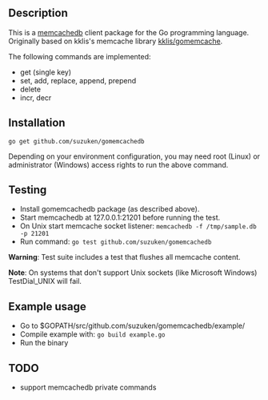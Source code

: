 ## Description
This is a [memcachedb](https://github.com/stvchu/memcachedb) client package for the Go programming language. Originally based on kklis's memcache library [kklis/gomemcache](https://github.com/kklis/gomemcache).

The following commands are implemented:

* get (single key)
* set, add, replace, append, prepend
* delete
* incr, decr

## Installation

```
go get github.com/suzuken/gomemcachedb
```

Depending on your environment configuration, you may need root (Linux) or administrator (Windows) access rights to run the above command.

## Testing

* Install gomemcachedb package (as described above).
* Start memcachedb at 127.0.0.1:21201 before running the test.
* On Unix start memcache socket listener: `memcachedb -f /tmp/sample.db -p 21201`
* Run command: `go test github.com/suzuken/gomemcachedb`

**Warning**: Test suite includes a test that flushes all memcache content.

**Note**: On systems that don't support Unix sockets (like Microsoft Windows) TestDial_UNIX will fail.

## Example usage

* Go to $GOPATH/src/github.com/suzuken/gomemcachedb/example/
* Compile example with: `go build example.go`
* Run the binary

## TODO

* support memcachedb private commands
